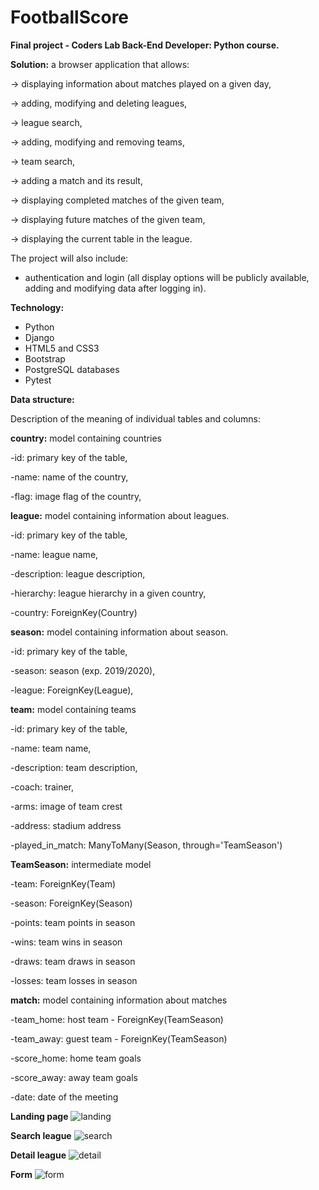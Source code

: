 # FootballScore

**Final project - Coders Lab Back-End Developer: Python course.**


**Solution:**
a browser application that allows:

-> displaying information about matches played on a given day,

-> adding, modifying and deleting leagues,

-> league search,

-> adding, modifying and removing teams,

-> team search,

-> adding a match and its result,

-> displaying completed matches of the given team,

-> displaying future matches of the given team,

-> displaying the current table in the league.

The project will also include:

- authentication and login (all display options will be publicly available, adding and modifying data after logging in).


**Technology:**
- Python
- Django
- HTML5 and CSS3
- Bootstrap
- PostgreSQL databases
- Pytest


**Data structure:**

Description of the meaning of individual tables and columns:

**country:** model containing countries

-id: primary key of the table,
  
-name: name of the country,

-flag: image flag of the country,

**league:** model containing information about leagues.

-id: primary key of the table,

-name: league name,

-description: league description,

-hierarchy: league hierarchy in a given country,

-country: ForeignKey(Country)

**season:** model containing information about season.

-id: primary key of the table,

-season: season (exp. 2019/2020),

-league: ForeignKey(League),

**team:** model containing teams

-id: primary key of the table,

-name: team name,

-description: team description,

-coach: trainer,

-arms: image of team crest

-address: stadium address

-played_in_match: ManyToMany(Season, through='TeamSeason')

**TeamSeason:** intermediate model 

-team: ForeignKey(Team)

-season: ForeignKey(Season)

-points: team points in season

-wins: team wins in season

-draws: team draws in season

-losses: team losses in season


**match:** model containing information about matches

-team_home: host team - ForeignKey(TeamSeason)

-team_away: guest team - ForeignKey(TeamSeason)

-score_home: home team goals

-score_away: away team goals

-date: date of the meeting

**Landing page**
![landing](https://drive.google.com/uc?export=view&id=1N1enc19__fXZn3dyz1SxW8c4-Yxz3eng)

**Search league**
![search](https://drive.google.com/uc?export=view&id=1M_RMznwSup9gV529W2gIFhzrp537PE-M)

**Detail league**
![detail](https://drive.google.com/uc?export=view&id=18ynyTSN9LfUjOP1YGx_WBCBEC9QViV1c)

**Form**
![form](https://drive.google.com/uc?export=view&id=1ff-WQOg9ZEs3VTh4dAtVRKNwnrCPI0bO)
